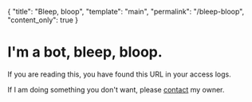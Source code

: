{
  "title": "Bleep, bloop",
  "template": "main",
  "permalink": "/bleep-bloop",
  "content_only": true
}

# I'm a bot, bleep, bloop.

If you are reading this, you have found this URL in your access logs.

If I am doing something you don't want, please [contact](mailto:me@astrophena.name) my owner.
